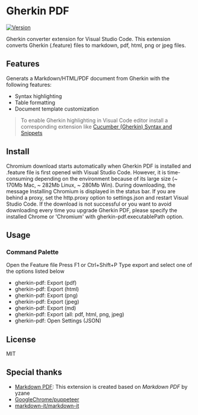 # Gherkin PDF

[![Version](https://vsmarketplacebadge.apphb.com/version/testessence.gherkin-pdf.svg)](https://marketplace.visualstudio.com/items?itemName=testessence.gherkin-pdf)

Gherkin converter extension for Visual Studio Code. This extension converts Gherkin (.feature) files to markdown, pdf, html, png or jpeg files.

## Features

Generats a Markdown/HTML/PDF document from Gherkin with the following features:

- Syntax highlighting
- Table formatting
- Document template customization

> To enable Gherkin highlighting in Visual Code editor install a corresponding extension like [Cucumber (Gherkin) Syntax and Snippets](https://github.com/euclidity/vscode-cucumber)

## Install

Chromium download starts automatically when Gherkin PDF is installed and .feature file is first opened with Visual Studio Code.
However, it is time-consuming depending on the environment because of its large size (~ 170Mb Mac, ~ 282Mb Linux, ~ 280Mb Win).
During downloading, the message Installing Chromium is displayed in the status bar.
If you are behind a proxy, set the http.proxy option to settings.json and restart Visual Studio Code.
If the download is not successful or you want to avoid downloading every time you upgrade Gherkin PDF, please specify the installed Chrome or 'Chromium' with gherkin-pdf.executablePath option.

## Usage

### Command Palette

Open the Feature file
Press F1 or Ctrl+Shift+P
Type export and select one of the options listed below

- gherkin-pdf: Export (pdf)
- gherkin-pdf: Export (html)
- gherkin-pdf: Export (png)
- gherkin-pdf: Export (jpeg)
- gherkin-pdf: Export (md)
- gherkin-pdf: Export (all: pdf, html, png, jpeg)
- gherkin-pdf: Open Settings (JSON)

## License

MIT

## Special thanks

- [Markdown PDF](https://github.com/yzane/vscode-markdown-pdf): This extension is created based on _Markdown PDF_ by yzane
- [GoogleChrome/puppeteer](https://github.com/GoogleChrome/puppeteer)
- [markdown-it/markdown-it](https://github.com/markdown-it/markdown-it)
